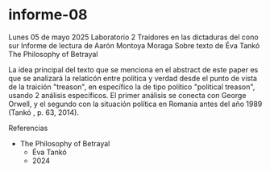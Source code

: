 # informe-08

Lunes 05 de mayo 2025
Laboratorio 2
Traidores en las dictaduras del cono sur
Informe de lectura de Aarón Montoya Moraga
Sobre texto de Éva Tankó
The Philosophy of Betrayal

La idea principal del texto que se menciona en el abstract de este paper es que se analizará la relaticón entre política y verdad desde el punto de vista de la traición "treason", en específico la de tipo político "political treason", usando 2 análisis específicos. El primer análisis se conecta con George Orwell, y el segundo con la situación política en Romania antes del año 1989 (Tankó , p. 63, 2014).



Referencias

* The Philosophy of Betrayal
  * Éva Tankó
  * 2024
